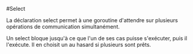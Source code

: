#Select

La déclaration select permet à une goroutine d'attendre sur plusieurs opérations de communication simultanément.

Un select bloque jusqu'à ce que l'un de ses cas puisse s'exécuter, puis il l'exécute. Il en choisit un au hasard si plusieurs sont prêts.